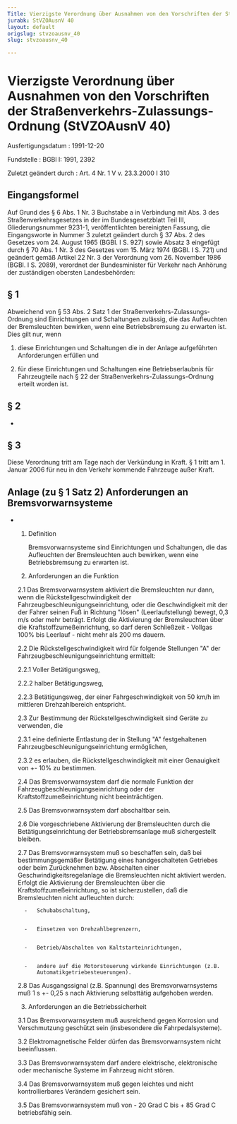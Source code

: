 ```yaml
---
Title: Vierzigste Verordnung über Ausnahmen von den Vorschriften der Straßenverkehrs-Zulassungs-Ordnung
jurabk: StVZOAusnV 40
layout: default
origslug: stvzoausnv_40
slug: stvzoausnv_40

---
```


# Vierzigste Verordnung über Ausnahmen von den Vorschriften der Straßenverkehrs-Zulassungs-Ordnung (StVZOAusnV 40)

Ausfertigungsdatum
:   1991-12-20

Fundstelle
:   BGBl I: 1991, 2392

Zuletzt geändert durch
:   Art. 4 Nr. 1 V v. 23.3.2000 I 310

## Eingangsformel

Auf Grund des § 6 Abs. 1 Nr. 3 Buchstabe a in Verbindung mit Abs. 3
des Straßenverkehrsgesetzes in der im Bundesgesetzblatt Teil III,
Gliederungsnummer 9231-1, veröffentlichten bereinigten Fassung, die
Eingangsworte in Nummer 3 zuletzt geändert durch § 37 Abs. 2 des
Gesetzes vom 24. August 1965 (BGBl. I S. 927) sowie Absatz 3 eingefügt
durch § 70 Abs. 1 Nr. 3 des Gesetzes vom 15. März 1974 (BGBl. I S.
721) und geändert gemäß Artikel 22 Nr. 3 der Verordnung vom 26.
November 1986 (BGBl. I S. 2089), verordnet der Bundesminister für
Verkehr nach Anhörung der zuständigen obersten Landesbehörden:

## § 1

Abweichend von § 53 Abs. 2 Satz 1 der Straßenverkehrs-Zulassungs-
Ordnung sind Einrichtungen und Schaltungen zulässig, die das
Aufleuchten der Bremsleuchten bewirken, wenn eine Betriebsbremsung zu
erwarten ist. Dies gilt nur, wenn

1.  diese Einrichtungen und Schaltungen die in der Anlage aufgeführten
    Anforderungen erfüllen und


2.  für diese Einrichtungen und Schaltungen eine Betriebserlaubnis für
    Fahrzeugteile nach § 22 der Straßenverkehrs-Zulassungs-Ordnung erteilt
    worden ist.

## § 2

-

## § 3

Diese Verordnung tritt am Tage nach der Verkündung in Kraft. § 1 tritt
am 1. Januar 2006 für neu in den Verkehr kommende Fahrzeuge außer
Kraft.

## Anlage (zu § 1 Satz 2) Anforderungen an Bremsvorwarnsysteme


*
    1.  Definition

        Bremsvorwarnsysteme sind Einrichtungen und Schaltungen, die das
        Aufleuchten der Bremsleuchten auch bewirken, wenn eine
        Betriebsbremsung zu erwarten ist.


    2.  Anforderungen an die Funktion


    2.1 Das Bremsvorwarnsystem aktiviert die Bremsleuchten nur dann, wenn die
        Rückstellgeschwindigkeit der Fahrzeugbeschleunigungseinrichtung, oder
        die Geschwindigkeit mit der der Fahrer seinen Fuß in Richtung "lösen"
        (Leerlaufstellung) bewegt, 0,3 m/s oder mehr beträgt. Erfolgt die
        Aktivierung der Bremsleuchten über die Kraftstoffzumeßeinrichtung, so
        darf deren Schließzeit - Vollgas 100% bis Leerlauf - nicht mehr als
        200 ms dauern.


    2.2 Die Rückstellgeschwindigkeit wird für folgende Stellungen "A" der
        Fahrzeugbeschleunigungseinrichtung ermittelt:


    2.2.1 Voller Betätigungsweg,


    2.2.2 halber Betätigungsweg,


    2.2.3 Betätigungsweg, der einer Fahrgeschwindigkeit von 50 km/h im mittleren
        Drehzahlbereich entspricht.


    2.3 Zur Bestimmung der Rückstellgeschwindigkeit sind Geräte zu verwenden,
        die


    2.3.1 eine definierte Entlastung der in Stellung "A" festgehaltenen
        Fahrzeugbeschleunigungseinrichtung ermöglichen,


    2.3.2 es erlauben, die Rückstellgeschwindigkeit mit einer Genauigkeit von
        +- 10% zu bestimmen.


    2.4 Das Bremsvorwarnsystem darf die normale Funktion der
        Fahrzeugbeschleunigungseinrichtung oder der Kraftstoffzumeßeinrichtung
        nicht beeinträchtigen.


    2.5 Das Bremsvorwarnsystem darf abschaltbar sein.


    2.6 Die vorgeschriebene Aktivierung der Bremsleuchten durch die
        Betätigungseinrichtung der Betriebsbremsanlage muß sichergestellt
        bleiben.


    2.7 Das Bremsvorwarnsystem muß so beschaffen sein, daß bei
        bestimmungsgemäßer Betätigung eines handgeschalteten Getriebes oder
        beim Zurücknehmen bzw. Abschalten einer Geschwindigkeitsregelanlage
        die Bremsleuchten nicht aktiviert werden. Erfolgt die Aktivierung der
        Bremsleuchten über die Kraftstoffzumeßeinrichtung, so ist
        sicherzustellen, daß die Bremsleuchten nicht aufleuchten durch:

        -   Schubabschaltung,


        -   Einsetzen von Drehzahlbegrenzern,


        -   Betrieb/Abschalten von Kaltstarteinrichtungen,


        -   andere auf die Motorsteuerung wirkende Einrichtungen (z.B.
            Automatikgetriebesteuerungen).





    2.8 Das Ausgangssignal (z.B. Spannung) des Bremsvorwarnsystems muß
        1 s +- 0,25 s nach Aktivierung selbsttätig aufgehoben werden.


    3.  Anforderungen an die Betriebssicherheit


    3.1 Das Bremsvorwarnsystem muß ausreichend gegen Korrosion und
        Verschmutzung geschützt sein (insbesondere die Fahrpedalsysteme).


    3.2 Elektromagnetische Felder dürfen das Bremsvorwarnsystem nicht
        beeinflussen.


    3.3 Das Bremsvorwarnsystem darf andere elektrische, elektronische oder
        mechanische Systeme im Fahrzeug nicht stören.


    3.4 Das Bremsvorwarnsystem muß gegen leichtes und nicht kontrollierbares
        Verändern gesichert sein.


    3.5 Das Bremsvorwarnsystem muß von
        - 20 Grad C bis
        + 85 Grad C betriebsfähig sein.







